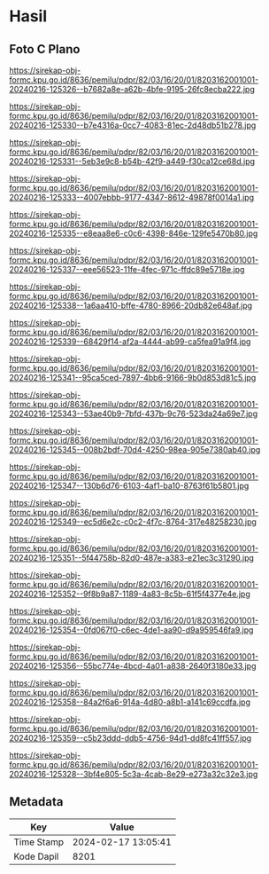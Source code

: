 # Hasil

## Foto C Plano

https://sirekap-obj-formc.kpu.go.id/8636/pemilu/pdpr/82/03/16/20/01/8203162001001-20240216-125326--b7682a8e-a62b-4bfe-9195-26fc8ecba222.jpg

https://sirekap-obj-formc.kpu.go.id/8636/pemilu/pdpr/82/03/16/20/01/8203162001001-20240216-125330--b7e4316a-0cc7-4083-81ec-2d48db51b278.jpg

https://sirekap-obj-formc.kpu.go.id/8636/pemilu/pdpr/82/03/16/20/01/8203162001001-20240216-125331--5eb3e9c8-b54b-42f9-a449-f30ca12ce68d.jpg

https://sirekap-obj-formc.kpu.go.id/8636/pemilu/pdpr/82/03/16/20/01/8203162001001-20240216-125333--4007ebbb-9177-4347-8612-49878f0014a1.jpg

https://sirekap-obj-formc.kpu.go.id/8636/pemilu/pdpr/82/03/16/20/01/8203162001001-20240216-125335--e8eaa8e6-c0c6-4398-846e-129fe5470b80.jpg

https://sirekap-obj-formc.kpu.go.id/8636/pemilu/pdpr/82/03/16/20/01/8203162001001-20240216-125337--eee56523-11fe-4fec-971c-ffdc89e5718e.jpg

https://sirekap-obj-formc.kpu.go.id/8636/pemilu/pdpr/82/03/16/20/01/8203162001001-20240216-125338--1a6aa410-bffe-4780-8966-20db82e648af.jpg

https://sirekap-obj-formc.kpu.go.id/8636/pemilu/pdpr/82/03/16/20/01/8203162001001-20240216-125339--68429f14-af2a-4444-ab99-ca5fea91a9f4.jpg

https://sirekap-obj-formc.kpu.go.id/8636/pemilu/pdpr/82/03/16/20/01/8203162001001-20240216-125341--95ca5ced-7897-4bb6-9166-9b0d853d81c5.jpg

https://sirekap-obj-formc.kpu.go.id/8636/pemilu/pdpr/82/03/16/20/01/8203162001001-20240216-125343--53ae40b9-7bfd-437b-9c76-523da24a69e7.jpg

https://sirekap-obj-formc.kpu.go.id/8636/pemilu/pdpr/82/03/16/20/01/8203162001001-20240216-125345--008b2bdf-70d4-4250-98ea-905e7380ab40.jpg

https://sirekap-obj-formc.kpu.go.id/8636/pemilu/pdpr/82/03/16/20/01/8203162001001-20240216-125347--130b6d76-6103-4af1-ba10-8763f61b5801.jpg

https://sirekap-obj-formc.kpu.go.id/8636/pemilu/pdpr/82/03/16/20/01/8203162001001-20240216-125349--ec5d6e2c-c0c2-4f7c-8764-317e48258230.jpg

https://sirekap-obj-formc.kpu.go.id/8636/pemilu/pdpr/82/03/16/20/01/8203162001001-20240216-125351--5f44758b-82d0-487e-a383-e21ec3c31290.jpg

https://sirekap-obj-formc.kpu.go.id/8636/pemilu/pdpr/82/03/16/20/01/8203162001001-20240216-125352--9f8b9a87-1189-4a83-8c5b-61f5f4377e4e.jpg

https://sirekap-obj-formc.kpu.go.id/8636/pemilu/pdpr/82/03/16/20/01/8203162001001-20240216-125354--0fd067f0-c6ec-4de1-aa90-d9a959546fa9.jpg

https://sirekap-obj-formc.kpu.go.id/8636/pemilu/pdpr/82/03/16/20/01/8203162001001-20240216-125356--55bc774e-4bcd-4a01-a838-2640f3180e33.jpg

https://sirekap-obj-formc.kpu.go.id/8636/pemilu/pdpr/82/03/16/20/01/8203162001001-20240216-125358--84a2f6a6-914a-4d80-a8b1-a141c69ccdfa.jpg

https://sirekap-obj-formc.kpu.go.id/8636/pemilu/pdpr/82/03/16/20/01/8203162001001-20240216-125359--c5b23ddd-ddb5-4756-94d1-dd8fc41ff557.jpg

https://sirekap-obj-formc.kpu.go.id/8636/pemilu/pdpr/82/03/16/20/01/8203162001001-20240216-125328--3bf4e805-5c3a-4cab-8e29-e273a32c32e3.jpg


## Metadata

| Key        | Value               |
| ---------- | ------------------- |
| Time Stamp | 2024-02-17 13:05:41 |
| Kode Dapil | 8201                |



